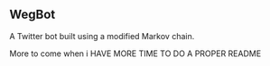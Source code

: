 WegBot
---

A Twitter bot built using a modified Markov chain.

More to come when i HAVE MORE TIME TO DO A PROPER README